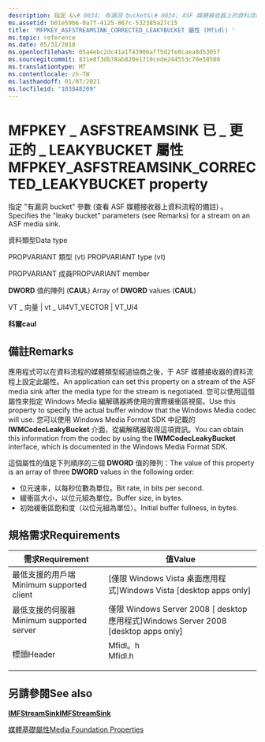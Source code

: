 ```yaml
---
description: 指定 &\# 0034; 有漏洞 bucket&\# 0034; ASF 媒體接收器上的資料流程參數。
ms.assetid: b01e59b6-0a7f-4125-867c-532385a27c15
title: 'MFPKEY_ASFSTREAMSINK_CORRECTED_LEAKYBUCKET 屬性 (Mfidl) '
ms.topic: reference
ms.date: 05/31/2018
ms.openlocfilehash: 05a4ebc2dc41a1f43906aff5d2fe8caea8d53057
ms.sourcegitcommit: 831e8f3db78ab820e1710cede244553c70e50500
ms.translationtype: MT
ms.contentlocale: zh-TW
ms.lasthandoff: 01/07/2021
ms.locfileid: "103848209"
---
```

# <a name="mfpkey_asfstreamsink_corrected_leakybucket-property"></a><span data-ttu-id="55475-103">MFPKEY \_ ASFSTREAMSINK 已 \_ 更正的 \_ LEAKYBUCKET 屬性</span><span class="sxs-lookup"><span data-stu-id="55475-103">MFPKEY\_ASFSTREAMSINK\_CORRECTED\_LEAKYBUCKET property</span></span>

<span data-ttu-id="55475-104">指定 "有漏洞 bucket" 參數 (查看 ASF 媒體接收器上資料流程的備註) 。</span><span class="sxs-lookup"><span data-stu-id="55475-104">Specifies the "leaky bucket" parameters (see Remarks) for a stream on an ASF media sink.</span></span>



<span data-ttu-id="55475-105">資料類型</span><span class="sxs-lookup"><span data-stu-id="55475-105">Data type</span></span>

<span data-ttu-id="55475-106">PROPVARIANT 類型 (vt) </span><span class="sxs-lookup"><span data-stu-id="55475-106">PROPVARIANT type (vt)</span></span>

<span data-ttu-id="55475-107">PROPVARIANT 成員</span><span class="sxs-lookup"><span data-stu-id="55475-107">PROPVARIANT member</span></span>

<span data-ttu-id="55475-108">**DWORD** 值的陣列 (**CAUL**) </span><span class="sxs-lookup"><span data-stu-id="55475-108">Array of **DWORD** values (**CAUL**)</span></span>

<span data-ttu-id="55475-109">VT \_ 向量 \| vt \_ UI4</span><span class="sxs-lookup"><span data-stu-id="55475-109">VT\_VECTOR \| VT\_UI4</span></span>

<span data-ttu-id="55475-110">**科爾**</span><span class="sxs-lookup"><span data-stu-id="55475-110">**caul**</span></span>



## <a name="remarks"></a><span data-ttu-id="55475-111">備註</span><span class="sxs-lookup"><span data-stu-id="55475-111">Remarks</span></span>

<span data-ttu-id="55475-112">應用程式可以在資料流程的媒體類型經過協商之後，于 ASF 媒體接收器的資料流程上設定此屬性。</span><span class="sxs-lookup"><span data-stu-id="55475-112">An application can set this property on a stream of the ASF media sink after the media type for the stream is negotiated.</span></span> <span data-ttu-id="55475-113">您可以使用這個屬性來指定 Windows Media 編解碼器將使用的實際緩衝區視窗。</span><span class="sxs-lookup"><span data-stu-id="55475-113">Use this property to specify the actual buffer window that the Windows Media codec will use.</span></span> <span data-ttu-id="55475-114">您可以使用 Windows Media Format SDK 中記載的 **IWMCodecLeakyBucket** 介面，從編解碼器取得這項資訊。</span><span class="sxs-lookup"><span data-stu-id="55475-114">You can obtain this information from the codec by using the **IWMCodecLeakyBucket** interface, which is documented in the Windows Media Format SDK.</span></span>

<span data-ttu-id="55475-115">這個屬性的值是下列順序的三個 **DWORD** 值的陣列：</span><span class="sxs-lookup"><span data-stu-id="55475-115">The value of this property is an array of three **DWORD** values in the following order:</span></span>

-   <span data-ttu-id="55475-116">位元速率，以每秒位數為單位。</span><span class="sxs-lookup"><span data-stu-id="55475-116">Bit rate, in bits per second.</span></span>
-   <span data-ttu-id="55475-117">緩衝區大小，以位元組為單位。</span><span class="sxs-lookup"><span data-stu-id="55475-117">Buffer size, in bytes.</span></span>
-   <span data-ttu-id="55475-118">初始緩衝區飽和度（以位元組為單位）。</span><span class="sxs-lookup"><span data-stu-id="55475-118">Initial buffer fullness, in bytes.</span></span>

## <a name="requirements"></a><span data-ttu-id="55475-119">規格需求</span><span class="sxs-lookup"><span data-stu-id="55475-119">Requirements</span></span>



| <span data-ttu-id="55475-120">需求</span><span class="sxs-lookup"><span data-stu-id="55475-120">Requirement</span></span> | <span data-ttu-id="55475-121">值</span><span class="sxs-lookup"><span data-stu-id="55475-121">Value</span></span> |
|-------------------------------------|------------------------------------------------------------------------------------|
| <span data-ttu-id="55475-122">最低支援的用戶端</span><span class="sxs-lookup"><span data-stu-id="55475-122">Minimum supported client</span></span><br/> | <span data-ttu-id="55475-123">\[僅限 Windows Vista 桌面應用程式\]</span><span class="sxs-lookup"><span data-stu-id="55475-123">Windows Vista \[desktop apps only\]</span></span><br/>                                     |
| <span data-ttu-id="55475-124">最低支援的伺服器</span><span class="sxs-lookup"><span data-stu-id="55475-124">Minimum supported server</span></span><br/> | <span data-ttu-id="55475-125">僅限 Windows Server 2008 \[ desktop 應用程式\]</span><span class="sxs-lookup"><span data-stu-id="55475-125">Windows Server 2008 \[desktop apps only\]</span></span><br/>                               |
| <span data-ttu-id="55475-126">標頭</span><span class="sxs-lookup"><span data-stu-id="55475-126">Header</span></span><br/>                   | <dl> <span data-ttu-id="55475-127"><dt>Mfidl。h</dt></span><span class="sxs-lookup"><span data-stu-id="55475-127"><dt>Mfidl.h</dt></span></span> </dl> |



## <a name="see-also"></a><span data-ttu-id="55475-128">另請參閱</span><span class="sxs-lookup"><span data-stu-id="55475-128">See also</span></span>

<dl> <dt>

[<span data-ttu-id="55475-129">**IMFStreamSink**</span><span class="sxs-lookup"><span data-stu-id="55475-129">**IMFStreamSink**</span></span>](/windows/desktop/api/mfidl/nn-mfidl-imfstreamsink)
</dt> <dt>

[<span data-ttu-id="55475-130">媒體基礎屬性</span><span class="sxs-lookup"><span data-stu-id="55475-130">Media Foundation Properties</span></span>](media-foundation-properties.md)
</dt> </dl>

 

 




